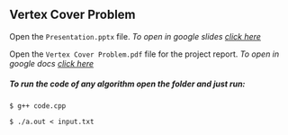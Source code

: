 ## Vertex Cover Problem

Open the `Presentation.pptx` file. 
*To open in google slides [click here](https://docs.google.com/presentation/d/1bJvGdr0P-5rppnQ2Yb6MsxS1Q4C2gk68XVtl9t5Gj2o/edit?usp=sharing)* 

Open the `Vertex Cover Problem.pdf` file for the project report. 
 *To open in google docs [click here](https://docs.google.com/document/d/16N4iJ39MBNwamVCC2gyziI_X3QeDSeY9n1SIu6f2di0/edit?usp=sharing)* 

##### To run the code of any algorithm open the folder and just run: 

`$ g++ code.cpp`

`$ ./a.out < input.txt`


